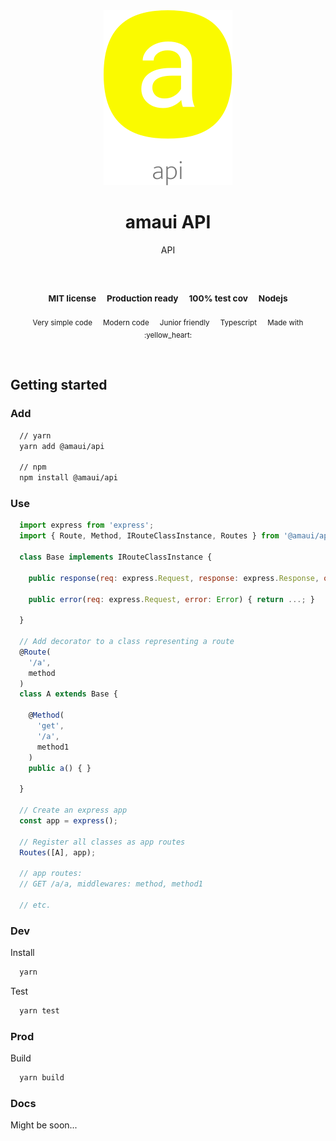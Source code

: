 
</br >
</br >

<p align='center'>
  <a target='_blank' rel='noopener noreferrer' href='#'>
    <img src='utils/images/logo.svg' alt='amaui logo' />
  </a>
</p>

<h1 align='center'>amaui API</h1>

<p align='center'>
  API
</p>

<br />

<h3 align='center'>
  <sub>MIT license&nbsp;&nbsp;&nbsp;&nbsp;</sub>
  <sub>Production ready&nbsp;&nbsp;&nbsp;&nbsp;</sub>
  <sub>100% test cov&nbsp;&nbsp;&nbsp;&nbsp;</sub>
  <sub>Nodejs</sub>
</h3>

<p align='center'>
    <sub>Very simple code&nbsp;&nbsp;&nbsp;&nbsp;</sub>
    <sub>Modern code&nbsp;&nbsp;&nbsp;&nbsp;</sub>
    <sub>Junior friendly&nbsp;&nbsp;&nbsp;&nbsp;</sub>
    <sub>Typescript&nbsp;&nbsp;&nbsp;&nbsp;</sub>
    <sub>Made with :yellow_heart:</sub>
</p>

<br />

## Getting started

### Add

```sh
  // yarn
  yarn add @amaui/api

  // npm
  npm install @amaui/api
```

### Use

```javascript
  import express from 'express';
  import { Route, Method, IRouteClassInstance, Routes } from '@amaui/api';

  class Base implements IRouteClassInstance {

    public response(req: express.Request, response: express.Response, options: { method: 'json' | 'send', type: 'application/json', }) { return ...; }

    public error(req: express.Request, error: Error) { return ...; }

  }

  // Add decorator to a class representing a route
  @Route(
    '/a',
    method
  )
  class A extends Base {

    @Method(
      'get',
      '/a',
      method1
    )
    public a() { }

  }

  // Create an express app
  const app = express();

  // Register all classes as app routes
  Routes([A], app);

  // app routes:
  // GET /a/a, middlewares: method, method1

  // etc.
```

### Dev

Install

```sh
  yarn
```

Test

```sh
  yarn test
```

### Prod

Build

```sh
  yarn build
```

### Docs

Might be soon...
